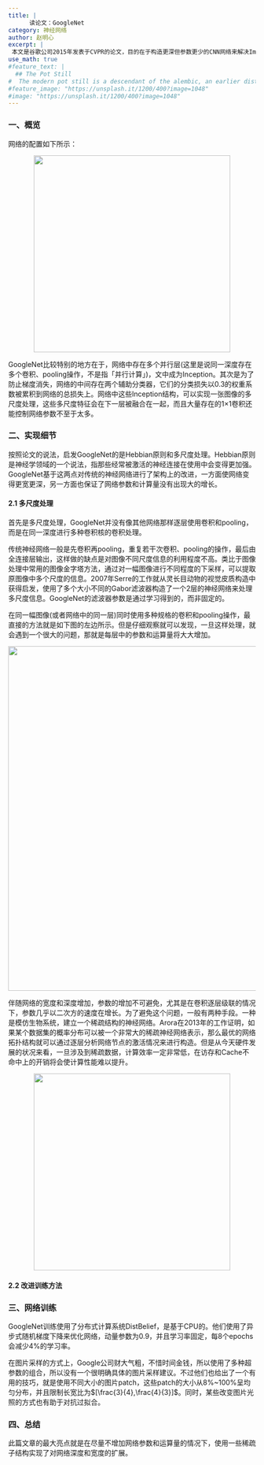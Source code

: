 ```yaml
---
title: |
      读论文：GoogleNet
category: 神经网络
author: 赵明心
excerpt: |
 本文是谷歌公司2015年发表于CVPR的论文，目的在于构造更深但参数更少的CNN网络来解决ImageNet分类问题。全名《Going Deeper with Convolutions》，本文大量使用1×1卷积核进行中间层的降维，并且在中间层的构造上，使用多个并行操作的卷积、Pooling层来获得feature的多尺度信息。其次，为了避免网络太深而造成梯度消失，网络在中间层引入了额外的两个输出层来计算Loss，防止梯度的消失。
use_math: true
#feature_text: |
  ## The Pot Still
#  The modern pot still is a descendant of the alembic, an earlier distillation device
#feature_image: "https://unsplash.it/1200/400?image=1048"
#image: "https://unsplash.it/1200/400?image=1048"
---
```


### 一、概览
网络的配置如下所示：
<center>
<img src="http://wx1.sinaimg.cn/large/41f56ddcly1fuhbmy1ibqj213245lauj.jpg" width="400px">
</center>

GoogleNet比较特别的地方在于，网络中存在多个并行层(这里是说同一深度存在多个卷积、pooling操作，不是指「并行计算」)，文中成为Inception。其次是为了防止梯度消失，网络的中间存在两个辅助分类器，它们的分类损失以0.3的权重系数被累积到网络的总损失上。网络中这些Inception结构，可以实现一张图像的多尺度处理，这些多尺度特征会在下一层被融合在一起，而且大量存在的1×1卷积还能控制网络参数不至于太多。


### 二、实现细节

按照论文的说法，启发GoogleNet的是Hebbian原则和多尺度处理。Hebbian原则是神经学领域的一个说法，指那些经常被激活的神经连接在使用中会变得更加强。GoogleNet基于这两点对传统的神经网络进行了架构上的改进，一方面使网络变得更宽更深，另一方面也保证了网络参数和计算量没有出现大的增长。

#### 2.1 多尺度处理

首先是多尺度处理，GoogleNet并没有像其他网络那样逐层使用卷积和pooling，而是在同一深度进行多种卷积核的卷积处理。

传统神经网络一般是先卷积再pooling，重复若干次卷积、pooling的操作，最后由全连接层输出，这样做的缺点是对图像不同尺度信息的利用程度不高。类比于图像处理中常用的图像金字塔方法，通过对一幅图像进行不同程度的下采样，可以提取原图像中多个尺度的信息。2007年Serre的工作就从灵长目动物的视觉皮质构造中获得启发，使用了多个大小不同的Gabor滤波器构造了一个2层的神经网络来处理多尺度信息。GoogleNet的滤波器参数是通过学习得到的，而非固定的。

在同一幅图像(或者网络中的同一层)同时使用多种规格的卷积和pooling操作，最直接的方法就是如下图的左边所示。但是仔细观察就可以发现，一旦这样处理，就会遇到一个很大的问题，那就是每层中的参数和运算量将大大增加。

<center>
<img src="http://wx1.sinaimg.cn/large/41f56ddcly1fujzg32vxxj21660c041p.jpg" width="700px">
</center>

伴随网络的宽度和深度增加，参数的增加不可避免，尤其是在卷积逐层级联的情况下，参数几乎以二次方的速度在增长。为了避免这个问题，一般有两种手段。一种是模仿生物系统，建立一个稀疏结构的神经网络。Arora在2013年的工作证明，如果某个数据集的概率分布可以被一个非常大的稀疏神经网络表示，那么最优的网络拓扑结构就可以通过逐层分析网络节点的激活情况来进行构造。但是从今天硬件发展的状况来看，一旦涉及到稀疏数据，计算效率一定非常低，在访存和Cache不命中上的开销将会使计算性能难以提升。


<center>
<img src="http://wx1.sinaimg.cn/large/41f56ddcly1fujzg3vupmj20pa0jcgmb.jpg" width="400px">
</center>

#### 2.2 改进训练方法




### 三、网络训练

GoogleNet训练使用了分布式计算系统DistBelief，是基于CPU的。他们使用了异步式随机梯度下降来优化网络，动量参数为0.9，并且学习率固定，每8个epochs会减少4%的学习率。

在图片采样的方式上，Google公司财大气粗，不惜时间金钱，所以使用了多种超参数的组合，所以没有一个很明确具体的图片采样建议。不过他们也给出了一个有用的技巧，就是使用不同大小的图片patch，这些patch的大小从8%~100%呈均匀分布，并且限制长宽比为$[\frac{3}{4},\frac{4}{3}]$。同时，某些改变图片光照的方式也有助于对抗过拟合。

### 四、总结

此篇文章的最大亮点就是在尽量不增加网络参数和运算量的情况下，使用一些稀疏子结构实现了对网络深度和宽度的扩展。
